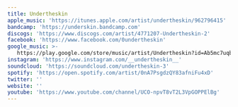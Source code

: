 ```yaml
---
title: Undertheskin
apple_music: 'https://itunes.apple.com/artist/undertheskin/962796415'
bandcamp: 'https://underskin.bandcamp.com'
discogs: 'https://www.discogs.com/artist/4771207-Undertheskin-2'
facebook: 'https://www.facebook.com/0undertheskin'
google_music: >-
   https://play.google.com/store/music/artist/Undertheskin?id=Ab5mc7uqblf7ryqhxzwtlzp6ujm
instagram: 'https://www.instagram.com/__undertheskin__'
soundcloud: 'https://soundcloud.com/undertheskin-3'
spotify: 'https://open.spotify.com/artist/0nA7PsgdzQY83afniFu4xD'
twitter: ''
website: ''
youtube: 'https://www.youtube.com/channel/UCO-npvT8vT2L3VpGOPPElBg'
---
```

